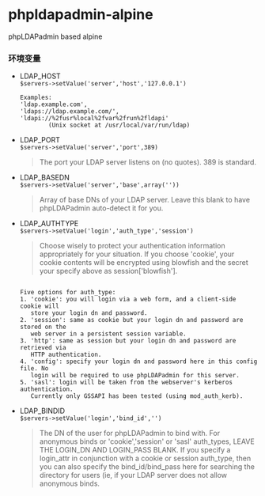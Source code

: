 # phpldapadmin-alpine

phpLDAPadmin based alpine

### 环境变量

 - LDAP_HOST  
   `$servers->setValue('server','host','127.0.0.1')`  
   ```
   Examples:
   'ldap.example.com',
   'ldaps://ldap.example.com/',
   'ldapi://%2fusr%local%2fvar%2frun%2fldapi'
           (Unix socket at /usr/local/var/run/ldap)
   ```

 - LDAP_PORT  
   `$servers->setValue('server','port',389)`  
   >The port your LDAP server listens on (no quotes). 389 is standard.

 - LDAP_BASEDN  
   `$servers->setValue('server','base',array(''))`  
   >Array of base DNs of your LDAP server. Leave this blank to have phpLDAPadmin
   auto-detect it for you.

 - LDAP_AUTHTYPE  
   `$servers->setValue('login','auth_type','session')`  
   >Choose wisely to protect your authentication information appropriately for
   your situation. If you choose 'cookie', your cookie contents will be
   encrypted using blowfish and the secret your specify above as
   session['blowfish'].

   ```

   Five options for auth_type:
   1. 'cookie': you will login via a web form, and a client-side cookie will
      store your login dn and password.
   2. 'session': same as cookie but your login dn and password are stored on the
      web server in a persistent session variable.
   3. 'http': same as session but your login dn and password are retrieved via
      HTTP authentication.
   4. 'config': specify your login dn and password here in this config file. No
      login will be required to use phpLDAPadmin for this server.
   5. 'sasl': login will be taken from the webserver's kerberos authentication.
      Currently only GSSAPI has been tested (using mod_auth_kerb).
   ```

 - LDAP_BINDID  
   `$servers->setValue('login','bind_id','')`  
   >The DN of the user for phpLDAPadmin to bind with. For anonymous binds or
   'cookie','session' or 'sasl' auth_types, LEAVE THE LOGIN_DN AND LOGIN_PASS
   BLANK. If you specify a login_attr in conjunction with a cookie or session
   auth_type, then you can also specify the bind_id/bind_pass here for searching
   the directory for users (ie, if your LDAP server does not allow anonymous
   binds.

